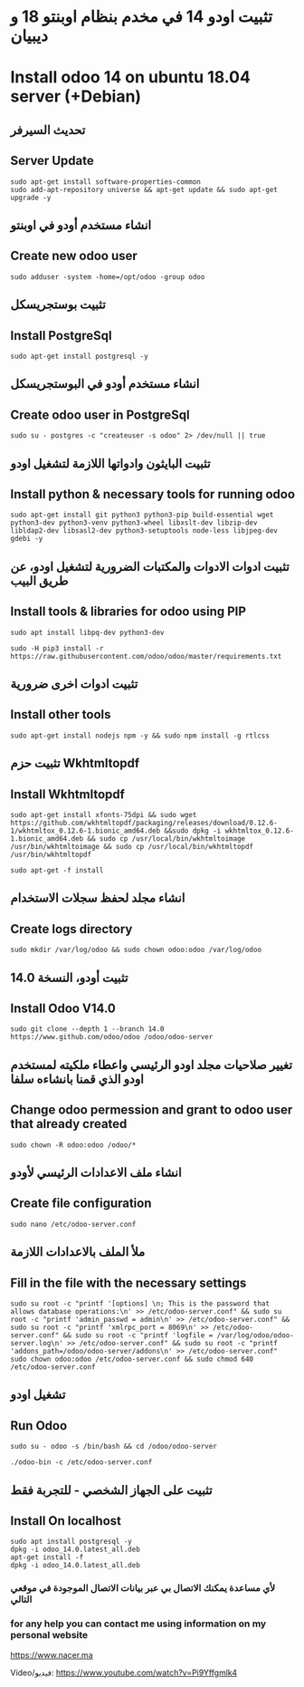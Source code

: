 # تثبيت اودو 14 في مخدم بنظام اوبنتو  18 و ديبيان
# Install odoo 14 on ubuntu 18.04 server (+Debian)

##  تحديث السيرفر     
## Server Update
```
sudo apt-get install software-properties-common
sudo add-apt-repository universe && apt-get update && sudo apt-get upgrade -y 
```
##  انشاء مستخدم أودو في اوبنتو
## Create new odoo user 
```                      
sudo adduser -system -home=/opt/odoo -group odoo 
```
##  تثبيت بوستجريسكل
## Install PostgreSql
```
sudo apt-get install postgresql -y 
```                
##  انشاء مستخدم أودو في البوستجريسكل
## Create odoo user in PostgreSql 
```
sudo su - postgres -c "createuser -s odoo" 2> /dev/null || true 
```                 
##  تثبيت البايثون وادواتها اللازمة لتشغيل اودو
## Install python & necessary tools for running odoo
```
sudo apt-get install git python3 python3-pip build-essential wget python3-dev python3-venv python3-wheel libxslt-dev libzip-dev libldap2-dev libsasl2-dev python3-setuptools node-less libjpeg-dev gdebi -y
 ```                   
##  تثبيت ادوات الادوات والمكتبات الضرورية لتشغيل اودو، عن طريق البيب
## Install tools & libraries for odoo using PIP
```
sudo apt install libpq-dev python3-dev
```
```
sudo -H pip3 install -r https://raw.githubusercontent.com/odoo/odoo/master/requirements.txt 
   ```                 
##  تثبيت ادوات اخرى ضرورية                  
## Install other tools
```
sudo apt-get install nodejs npm -y && sudo npm install -g rtlcss 
```
##  تثبيت حزم Wkhtmltopdf
## Install Wkhtmltopdf
```
sudo apt-get install xfonts-75dpi && sudo wget https://github.com/wkhtmltopdf/packaging/releases/download/0.12.6-1/wkhtmltox_0.12.6-1.bionic_amd64.deb &&sudo dpkg -i wkhtmltox_0.12.6-1.bionic_amd64.deb && sudo cp /usr/local/bin/wkhtmltoimage /usr/bin/wkhtmltoimage && sudo cp /usr/local/bin/wkhtmltopdf /usr/bin/wkhtmltopdf
  ``` 

```
sudo apt-get -f install
```
##  انشاء مجلد لحفظ سجلات الاستخدام
## Create logs directory
```
sudo mkdir /var/log/odoo && sudo chown odoo:odoo /var/log/odoo
  ```                  
##  تثبيت أودو، النسخة 14.0
## Install Odoo V14.0
```
sudo git clone --depth 1 --branch 14.0 https://www.github.com/odoo/odoo /odoo/odoo-server
```                 

##  تغيير صلاحيات مجلد اودو الرئيسي واعطاء ملكيته لمستخدم اودو الذي قمنا بانشاءه سلفا
## Change odoo permession and grant to odoo user that already created 
```
sudo chown -R odoo:odoo /odoo/*
```                  
##  انشاء ملف الاعدادات الرئيسي لأودو
## Create file configuration
```
sudo nano /etc/odoo-server.conf

```
##  ملأ الملف بالاعدادات اللازمة
## Fill in the file with the necessary settings
```
sudo su root -c "printf '[options] \n; This is the password that allows database operations:\n' >> /etc/odoo-server.conf" && sudo su root -c "printf 'admin_passwd = admin\n' >> /etc/odoo-server.conf" && sudo su root -c "printf 'xmlrpc_port = 8069\n' >> /etc/odoo-server.conf" && sudo su root -c "printf 'logfile = /var/log/odoo/odoo-server.log\n' >> /etc/odoo-server.conf" && sudo su root -c "printf 'addons_path=/odoo/odoo-server/addons\n' >> /etc/odoo-server.conf"
sudo chown odoo:odoo /etc/odoo-server.conf && sudo chmod 640 /etc/odoo-server.conf 
```                    

##  تشغيل اودو
## Run Odoo
```
sudo su - odoo -s /bin/bash && cd /odoo/odoo-server                 
```
    
```
./odoo-bin -c /etc/odoo-server.conf                    
```
                    

##  تثبيت على الجهاز الشخصي - للتجربة فقط
## Install On localhost
```
sudo apt install postgresql -y
dpkg -i odoo_14.0.latest_all.deb
apt-get install -f
dpkg -i odoo_14.0.latest_all.deb
```

###  لأي مساعدة يمكنك الاتصال بي عبر بيانات الاتصال الموجودة في موقعي التالي
### for any help you can contact me using information on my personal website
https://www.nacer.ma
                    
Video/فيديو:
https://www.youtube.com/watch?v=Pi9Yffgmlk4
